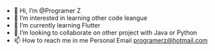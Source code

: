 - 👋 Hi, I’m @Programer Z
- 👀 I’m interested in learning other code leangue 
- 🌱 I’m currently learning Flutter
- 💞️ I’m looking to collaborate on other project with Java or Python
- 📫 How to reach me in me Personal Email programerz@hotmail.com

<!---
H4jim3Saik/H4jim3Saik is a ✨ special ✨ repository because its `README.md` (this file) appears on your GitHub profile.
You can click the Preview link to take a look at your changes.
--->
